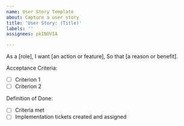 ```yaml
---
name: User Story Template
about: Capture a user story
title: 'User Story: (Title)'
labels: ''
assignees: pkINOVIA

---
```


As a [role],
I want [an action or feature],
So that [a reason or benefit].

Acceptance Criteria:
- [ ] Criterion 1
- [ ] Criterion 2

Definition of Done:
- [ ] Criteria met
- [ ] Implementation tickets created and assigned
